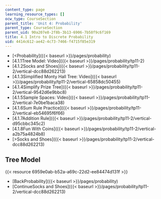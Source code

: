 ```yaml
---
content_type: page
learning_resource_types: []
ocw_type: CourseSection
parent_title: 'Unit 4: Probability'
parent_type: CourseSection
parent_uid: 90a207e8-2f8b-3b13-6906-7b58f9c6f169
title: 4.1 Intro to Discrete Probability
uid: 4414c612-ae42-4c73-7466-f4715f85e319
---
```


*   [\<Probability]({{< baseurl >}}/pages/probability)
*   [4.1.1Tree Model: Video]({{< baseurl >}}/pages/probability/tp11-2)
*   [4.1.2Socks and Shoes]({{< baseurl >}}/pages/probability/tp11-2/vertical-dcc88d262213)
*   [4.1.3Simplified Monty Hall Tree: Video]({{< baseurl >}}/pages/probability/tp11-2/vertical-65858dc50455)
*   [4.1.4Simplify Prize Tree]({{< baseurl >}}/pages/probability/tp11-2/vertical-9542d6e9bbc8)
*   [4.1.5Sample Spaces: Video]({{< baseurl >}}/pages/probability/tp11-2/vertical-7e0be1baca38)
*   [4.1.6Sum Rule Practice]({{< baseurl >}}/pages/probability/tp11-2/vertical-eb54695f6f66)
*   [4.1.7Addition Rule]({{< baseurl >}}/pages/probability/tp11-2/vertical-d95cbbc345c2)
*   [4.1.8Fun With Coins]({{< baseurl >}}/pages/probability/tp11-2/vertical-a2b75a4824b8)
*   [\>Socks and Shoes]({{< baseurl >}}/pages/probability/tp11-2/vertical-dcc88d262213)

Tree Model
----------

{{< resource 6959e0ab-b52a-a69c-22d2-ee84474d131f >}}

*   [BackProbability]({{< baseurl >}}/pages/probability)
*   [ContinueSocks and Shoes]({{< baseurl >}}/pages/probability/tp11-2/vertical-dcc88d262213)